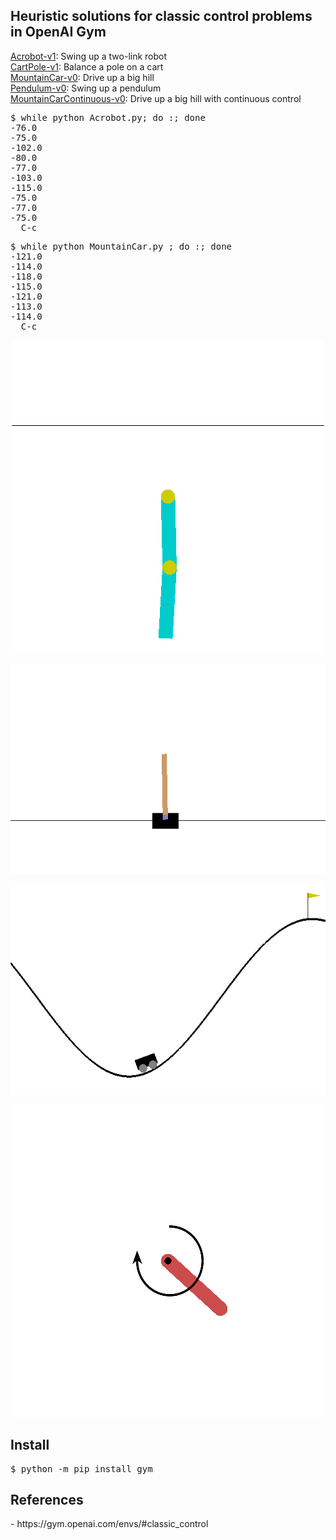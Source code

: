 <H2>Heuristic solutions for classic control problems in OpenAI Gym</H2>

[Acrobot-v1](Acrobot.py): Swing up a two-link robot<BR/>
[CartPole-v1](CartPole.py): Balance a pole on a cart<BR/>
[MountainCar-v0](MountainCar.py): Drive up a big hill<BR/>
[Pendulum-v0](Pendulum.py): Swing up a pendulum<BR/>
[MountainCarContinuous-v0](MountainCarContinuous.py): Drive up a big hill with continuous control<BR/>

<PRE>
$ while python Acrobot.py; do :; done
-76.0
-75.0
-102.0
-80.0
-77.0
-103.0
-115.0
-75.0
-77.0
-75.0
  C-c
</PRE>

<PRE>
$ while python MountainCar.py ; do :; done
-121.0
-114.0
-118.0
-115.0
-121.0
-113.0
-114.0
  C-c
</PRE>

<p align="center"><img src="img/Acrobot.gif"/></p>
<p align="center"><img src="img/CartPole.gif"/></p>
<p align="center"><img src="img/MountainCar.gif"/></p>
<p align="center"><img src="img/Pendulum.gif"/></p>

<H2>Install</H2>
<PRE>
$ python -m pip install gym
</PRE>

<H2>References</H2>
- https://gym.openai.com/envs/#classic_control
